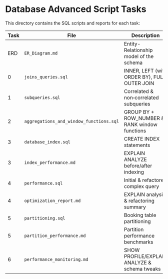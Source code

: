 # Database Advanced Script Tasks

This directory contains the SQL scripts and reports for each task:

| Task | File                                      | Description                                    |
|------|-------------------------------------------|------------------------------------------------|
| ERD  | `ER_Diagram.md`                           | Entity-Relationship model of the schema        |
| 0    | `joins_queries.sql`                       | INNER, LEFT (with ORDER BY), FULL OUTER JOIN   |
| 1    | `subqueries.sql`                          | Correlated & non‑correlated subqueries         |
| 2    | `aggregations_and_window_functions.sql`   | GROUP BY + ROW_NUMBER & RANK window functions  |
| 3    | `database_index.sql`                      | CREATE INDEX statements                       |
| 3    | `index_performance.md`                    | EXPLAIN ANALYZE before/after indexing          |
| 4    | `performance.sql`                         | Initial & refactored complex query             |
| 4    | `optimization_report.md`                  | EXPLAIN analysis & refactoring summary         |
| 5    | `partitioning.sql`                        | Booking table partitioning                     |
| 5    | `partition_performance.md`                | Partition performance benchmarks               |
| 6    | `performance_monitoring.md`               | SHOW PROFILE/EXPLAIN ANALYZE & schema tweaks   |
